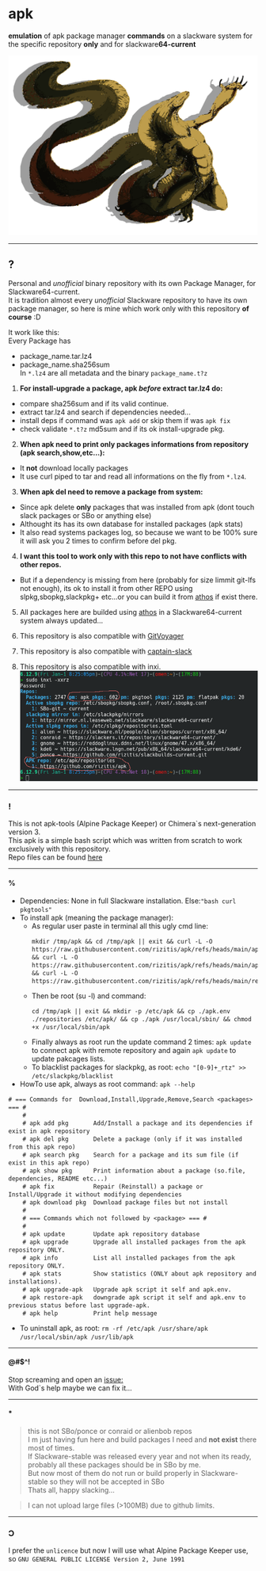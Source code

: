 # apk
**emulation** of apk package manager **commands** on a slackware system for the specific repository **only** and for slackware**64-current**

![apk](./apk.svg)

---

## ?
Personal and *unofficial* binary repository with its own Package Manager, for Slackware64-current.<br>
It is tradition almost every *unofficial* Slackware repository to have its own package manager, so here is mine which work only with this repository **of course** :D<br>

It work like this:<br>
Every Package has
 - package_name.tar.lz4
 - package_name.sha256sum
<br>In `*.lz4` are all metadata and the binary `package_name.t?z`<br>

1. **For install-upgrade a package, apk *before* extract tar.lz4 do:** 
 - compare sha256sum and if its valid continue.<br>
 - extract tar.lz4 and search if dependencies needed...
 - install deps if command was `apk add` or skip them if was `apk fix`
 - check validate `*.t?z` md5sum and if its ok install-upgrade pkg. 

2. **When apk need to print only packages informations from repository (apk search,show,etc...):**
 - It **not** download locally packages 
 - It use curl piped to tar and read all informations on the fly from `*.lz4`. 
 
3. **When apk del need to remove a package from system:**
 - Since apk delete **only** packages that was installed from apk (dont touch slack packages or SBo or anything else)
 - Althought its has its own database for installed packages (apk stats) 
 - It also read systems packages log, so because we want to be 100% sure it will ask you 2 times to confirm before del pkg.
 
4. **I want this tool to work **only** with this repo to not have conflicts with other repos.**
 - But if a dependency is missing from here (probably for size limmit git-lfs not enough), its ok to install it from other REPO using slpkg,sbopkg,slackpkg+ etc...or you can build it from [athos](https://github.com/rizitis/PLASMA_WORLD/tree/main/AthOS) if exist there.
 
5. All packages here are builded using [athos](https://github.com/rizitis/PLASMA_WORLD/blob/main/AthOS/athos) in a Slackware64-current system always updated...

6. This repository is also compatible with [GitVoyager](https://github.com/rizitis/GitVoyager)

7. This repository is also compatible with [captain-slack](https://github.com/rizitis/captain-slack)

8. This repository is also compatible with inxi. <br>
![inxi](./inxi-apk.png)
 
---

### !
This is not apk-tools (Alpine Package Keeper) or  Chimera`s next-generation version 3.<br>
This apk is a simple bash script which was written from scratch to work exclusively with this repository. <br>
Repo files can be found [here](./repo_contents.json)

---

#### %
- Dependencies: None in full Slackware installation. Else:`"bash curl pkgtools"`
- To install apk (meaning the package manager):
  - As regular user paste in terminal all this ugly cmd line:
    ```
    mkdir /tmp/apk && cd /tmp/apk || exit && curl -L -O https://raw.githubusercontent.com/rizitis/apk/refs/heads/main/apk && curl -L -O https://raw.githubusercontent.com/rizitis/apk/refs/heads/main/apk.env && curl -L -O https://raw.githubusercontent.com/rizitis/apk/refs/heads/main/repositories
    ```
  - Then be root (su -l) and command:
    ```
    cd /tmp/apk || exit && mkdir -p /etc/apk && cp ./apk.env ./repositories /etc/apk/ && cp ./apk /usr/local/sbin/ && chmod +x /usr/local/sbin/apk
    ```
  - Finally always as root run the update command 2 times: `apk update` to connect apk with remote repository and again `apk update` to update pakcages lists.
  - To blacklist packages for slackpkg, as root: ```echo "[0-9]+_rtz" >> /etc/slackpkg/blacklist```
- HowTo use apk, always as root command: `apk --help`
```
# === Commands for  Download,Install,Upgrade,Remove,Search <packages> === #
    #
    # apk add pkg       Add/Install a package and its dependencies if exist in apk repository
    # apk del pkg       Delete a package (only if it was installed from this apk repo)
    # apk search pkg    Search for a package and its sum file (if exist in this apk repo)
    # apk show pkg      Print information about a package (so.file, dependencies, README etc...)
    # apk fix           Repair (Reinstall) a package or Install/Upgrade it without modifying dependencies
    # apk download pkg  Download package files but not install
    #
    # === Commands which not followed by <package> === #
    #
    # apk update        Update apk repository database
    # apk upgrade       Upgrade all installed packages from the apk repository ONLY.
    # apk info          List all installed packages from the apk repository ONLY.
    # apk stats         Show statistics (ONLY about apk repository and installations).
    # apk upgrade-apk   Upgrade apk script it self and apk.env.
    # apk restore-apk   downgrade apk script it self and apk.env to previous status before last upgrade-apk.
    # apk help          Print help message
```
- To uninstall apk, as root: `rm -rf /etc/apk /usr/share/apk /usr/local/sbin/apk /usr/lib/apk` 

---

#### @#$^!
Stop screaming and open an [issue:](https://github.com/rizitis/apk/issues)<br>
With God`s help maybe we can fix it...

---

#### *

> this is not SBo/ponce or conraid or alienbob repos<br>
I m just having fun here and build packages I need and **not exist** there most of times.<br>
If Slackware-stable was released every year and not when its ready, probably all these packages should be in SBo by me.<br>
But now most of them do not run or build properly in Slackware-stable so they will not be accepted in SBo<br>
Thats all, happy slacking... 

> I can not upload large files (>100MB) due to github limits.

---

### Ɔ
I prefer the `unlicence` but now I will use what Alpine Package Keeper use,<br>
so `GNU GENERAL PUBLIC LICENSE Version 2, June 1991`
